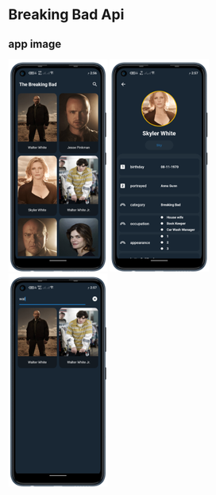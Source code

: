 # Breaking Bad Api
## app image
<p float="left">
  <img src="https://github.com/EslamFares/TheBreakingBadapi/blob/master/app_img/1.png" width="200" />
  <img src="https://github.com/EslamFares/TheBreakingBadapi/blob/master/app_img/2.png" width="200" />
  <img src="https://github.com/EslamFares/TheBreakingBadapi/blob/master/app_img/3.png" width="200" />
  
</p>
